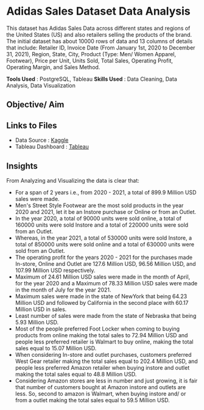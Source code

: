 # Adidas Sales Dataset Data Analysis
This dataset has Adidas Sales Data across different states and regions of the United States (US) and also retailers selling the products of the brand. The initial dataset has about 10000 rows of data and 13 columns of details that include: Retailer ID, Invoice Date (From January 1st, 2020 to December 31, 2021), Region, State, City, Product (Type: Men/ Women Apparel, Footwear), Price per Unit, Units Sold, Total Sales, Operating Profit, Operating Margin, and Sales Method.

**Tools Used**  : PostgreSQL, Tableau
**Skills Used** : Data Cleaning, Data Analysis, Data Visualization

## Objective/ Aim

## Links to Files
- Data Source       : [Kaggle](https://www.kaggle.com/datasets/heemalichaudhari/adidas-sales-dataset)
- Tableau Dashboard : [Tableau](https://public.tableau.com/app/profile/neeharika.maganti/viz/SalesDataDashboard_17090095288840/Dashboard1)

## Insights
From Analyzing and Visualizing the data is clear that:
- For a span of 2 years i.e., from 2020 - 2021, a total of 899.9 Million USD sales were made.
- Men's Street Style Footwear are the most sold products in the year 2020 and 2021, let it be an Instore purchase or Online or from an Outlet.
- In the year 2020, a total of 90000 units were sold online, a total of 160000 units were sold Instore and a total of 220000 units were sold from an Outlet.
- Whereas, in the year 2021, a total of 530000 units were sold Instore, a total of 850000 units were sold online and a total of 630000 units were sold from an Outlet.
- The operating profit for the years 2020 - 2021 for the purchases made In-store, Online and Outlet are 127.6 Million USD, 96.56 Million USD, and 107.99 Million USD respectively.
- Maximum of 24.61 Million USD sales were made in the month of April, for the year 2020 and a Maximum of 78.33 Million USD sales were made in the month of July for the year 2021.
- Maximum sales were made in the state of NewYork that being 64.23 Million USD and followed by California in the second place with 60.17 Million USD in sales.
- Least number of sales were made from the state of Nebraska that being 5.93 Million USD.
- Most of the people preferred Foot Locker when coming to buying products from online making the total sales to 72.94 Million USD and people less preferred retailer is Walmart to buy online, making the total sales equal to 15.07 Million USD.
- When considering In-store and outlet purchases, customers preferred West Gear retailer making the total sales equal to 202.4 Million USD, and people less preferred Amazon retailer when buying instore and outlet making the total sales equal to 48.8 Million USD.
- Considering Amazon stores are less in number and just growing, it is fair that number of customers bought at Amazon instore and outlets are less. So, second to amazon is Walmart, when buying instore and/ or from a outlet making the total sales equal to 59.5 Million USD.
